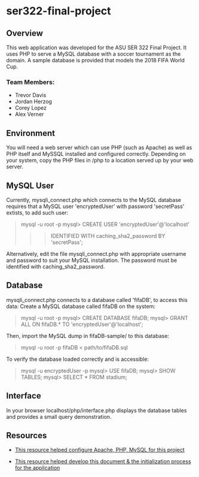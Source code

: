 # ser322-final-project

## Overview
This web application was developed for the ASU SER 322 Final Project. It uses PHP to serve a MySQL database with a soccer tournament as the domain. A sample database is provided that models the 2018 FIFA World Cup.

### Team Members:
* Trevor Davis
* Jordan Herzog
* Corey Lopez
* Alex Verner

## Environment
You will need a web server which can use PHP (such as Apache) as well as PHP 
itself and MySSQL installed and configured correctly.
Depending on your system, copy the PHP files in /php to a location served up by 
your web server.

## MySQL User
Currently, mysqli_connect.php which connects to the MySQL database requires that
a MySQL user 'encryptedUser' with password 'secretPass' extists, to add such 
user:

> mysql -u root -p
> mysql> CREATE USER 'encryptedUser'@'localhost'
>>> IDENTIFIED WITH caching_sha2_password BY 'secretPass';

Alternatively, edit the file mysqli_connect.php with appropriate username and 
password to suit your MySQL installation. The password must be identified with
caching_sha2_password.

## Database
mysqli_connect.php connects to a database called 'fifaDB', to access this data:
Create a MySQL database called fifaDB on the system:
> mysql -u root -p
> mysql> CREATE DATABASE fifaDB;
> mysql> GRANT ALL ON fifaDB.* TO 'encryptedUser'@'localhost';
    
Then, import the MySQL dump in fifaDB-sample/ to this database:
> mysql -u root -p fifaDB < path/to/fifaDB.sql

To verify the database loaded correctly and is accessible:
> mysql -u encryptedUser -p
> mysql> USE fifaDB;
> mysql> SHOW TABLES;
> mysql> SELECT * FROM stadium;

## Interface
In your browser localhost/php/interface.php displays the database tables and 
provides a small query demonstration.

## Resources
* [This resource helped configure Apache, PHP, MySQL for this project](https://www.znetlive.com/blog/how-to-install-apache-php-and-mysql-on-windows-10-machine/)

* [This resource helped develop this document & the initialization process for the application](https://github.com/edlangley/inventory-webapp/)